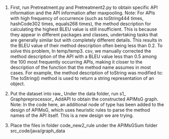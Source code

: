 1. First, run Pretreatment.py and Pretreatment2.py to obtain specific API information and the API information after maxpooling.
Note:
For APIs with high frequency of occurrence (such as toString444 times, hashCode302 times, equals268 times), the method description for calculating the highest BLEU value is still insufficient. This is because they appear in different packages and classes, undertaking tasks that are generally similar but with completely different details. This results in the BLEU value of their method description often being less than 0.2. To solve this problem, In temp/temp3. csv, we manually corrected the method description of the API with a BLEU value less than 0.5 among the 100 most frequently occurring APIs, making it closer to the description of the function that the method name assumes in most cases. For example, the method description of toString was modified to: The toString() method is used to return a string representation of an object.
2. Put the dataset into raw_ Under the data folder, run s1_ Graphpreprocessor_ AddAPI to obtain the constructed APIMsG graph.
Note: In the code here, an additional node of type has been added to the design of APIMsG, which uses heuristic rules to parse the method names of the API itself. This is a new design we are trying.

3. Place the files in folder code_new2_rule under the APIMsGSum folder src_code/java/graph_data
